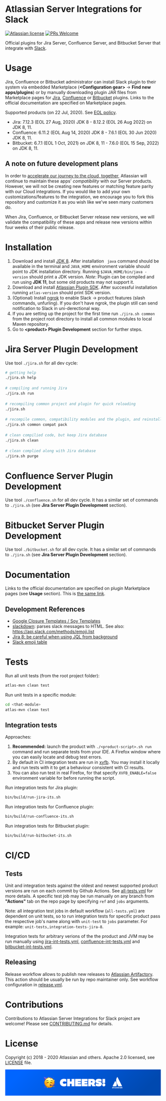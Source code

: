 # Atlassian Server Integrations for Slack

[![Atlassian license](https://img.shields.io/badge/license-Apache%202.0-blue.svg?style=flat-square)](LICENSE) [![PRs Welcome](https://img.shields.io/badge/PRs-welcome-brightgreen.svg?style=flat-square)](CONTRIBUTING.md)

Official plugins for Jira Server, Confluence Server, and Bitbucket Server that integrate with [Slack](https://slack.com/).


# Usage

Jira, Confluence or Bitbucket administrator can install Slack plugin to their system via embedded Marketplace (**\<Configuration gear\>** -> **Find new apps/plugins**)
or by manually downloading plugin JAR files from Marketplace pages for [Jira](https://marketplace.atlassian.com/apps/1220099/jira-server-for-slack-official?hosting=server&tab=overview), 
[Confluence](https://marketplace.atlassian.com/apps/1220186/confluence-server-for-slack-official?hosting=datacenter&tab=overview) 
or [Bitbucket](https://marketplace.atlassian.com/apps/1220729/bitbucket-server-for-slack-official?hosting=server&tab=overview) plugins.
Links to the official documentation are specified on Marketplace pages.

Supported products (on 22 Jul, 2020). See [EOL policy](https://confluence.atlassian.com/support/atlassian-support-end-of-life-policy-201851003.html).
* Jira: 7.12.3 (EOL 27 Aug, 2020) JDK 8 - 8.12.2 (EOL 26 Aug 2022) on JDK 8, 11.
* Confluence: 6.11.2 (EOL Aug 14, 2020) JDK 8 - 7.6.1 (EOL 30 Jun 2020) JDK 8, 11.
* Bitbucket: 6.7.1 (EOL 1 Oct, 2021) on JDK 8, 11 - 7.6.0 (EOL 15 Sep, 2022) on JDK 8, 11.

## A note on future development plans

In order to [accelerate our journey to the cloud, together](https://www.atlassian.com/blog/announcements/journey-to-cloud), Atlassian will continue to maintain these apps' _compatibility_ with our Server products. However, we will not be creating new features or matching feature parity with our Cloud integrations. If you would like to add your own customizations/features to the integration, we encourage you to fork this repository and customize it as you wish like we’ve seen many customers do.

When Jira, Confluence, or Bitbucket Server release new versions, we will validate the compatibility of these apps and release new versions within four weeks of their public release.

# Installation

1. Download and install [JDK 8](https://www.oracle.com/java/technologies/javase-downloads.html). After installation `
java` command should be available in the terminal and `JAVA_HOME` environment variable should point to JDK installation directory.
Running `$JAVA_HOME/bin/java -version` should print a JDK version.
*Note*: Plugin can be compiled and run using **JDK 11**, but some old products may not support it.
2. Download and install [Atlassian Plugin SDK](https://developer.atlassian.com/server/framework/atlassian-sdk/install-the-atlassian-sdk-on-a-linux-or-mac-system/). 
After successful installation running `atlas-version` should print SDK version.
3. (Optional) Install [ngrok](https://ngrok.com/) to enable Slack -> product features (slash commands, unfurling). 
If you don't have ngrok, the plugin still can send notification to Slack in uni-derectional way.
4. If you are setting up the project for the first time run `./jira.sh common` from the project root directory to install 
all common modules to local Maven repository.
5. Go to **\<product> Plugin Development** section for further steps. 

# Jira Server Plugin Development

Use tool `./jira.sh` for all dev cycle:

```bash
# getting help
./jira.sh help

# compiling and running Jira
./jira.sh run

# recompiling common project and plugin for quick reloading
./jira.sh

# recompile common, compatibility modules and the plugin, and reinstall fresh plugin version
./jira.sh common compat pack

# clean compilied code, but keep Jira database
./jira.sh clean

# clean complied along with Jira database
./jira.sh purge
```

# Confluence Server Plugin Development

Use tool `./confluence.sh` for all dev cycle. It has a similar set of commands to `./jira.sh` (see **Jira Server Plugin Development** section).

# Bitbucket Server Plugin Development

Use tool `./bitbucket.sh` for all dev cycle. It has a similar set of commands to `./jira.sh` (see **Jira Server Plugin Development** section).

# Documentation

Links to the official documentation are specified on plugin Marketplace pages (see **Usage** section). 
This is [the same link](https://confluence.atlassian.com/slack/atlassian-for-slack-integrations-967327515.html).

## Development References

- [Google Closure Templates / Soy Templates](https://developers.google.com/closure/templates/docs/concepts)
- [slackdown](https://github.com/blockmar/slackdown): parses slack messages to HTML. See also: https://api.slack.com/methods/emoji.list
- [Jira 8: be careful when using JQL from background](https://community.developer.atlassian.com/t/migrating-apps-to-jira-8-be-careful-when-using-jql-from-background-threads/25686)
- [Slack emoji table](https://unicodey.com/emoji-data/table.htm)

# Tests

Run all unit tests (from the root project folder):
```bash
atlas-mvn clean test
```
Run unit tests in a specific module:
```bash
cd <that-module>
atlas-mvn clean test
```

## Integration tests
Approaches:
1. **Recommended:** launch the product with `./<product-script>.sh run` command and run separate tests from your IDE. 
A Firefox window where you can easily locate and debug test errors.
2. By default in CI integration tests are run in [xvfb](https://en.wikipedia.org/wiki/Xvfb). You may install it locally 
and run tests with it to get a behaviour consistent with CI results.
3. You can also run test in real Firefox, for that specify `XVFB_ENABLE=false` environment variable for before running the script.

Run integration tests for Jira plugin:
```bash
bin/build/run-jira-its.sh
```
Run integration tests for Confluence plugin:
```bash
bin/build/run-confluence-its.sh
```

Run integration tests for Bitbucket plugin:
```bash
bin/build/run-bitbucket-its.sh
```

# CI/CD
## Tests
Unit and integration tests against the oldest and newest supported product versions are run on each commit by Github Actions.
See [all-tests.yml](.github/workflows/all-tests.yml) for more details. A specific test job may be run manually on any branch from 
**"Actions"** tab on the repo page by specifying `ref` and `jobs` arguments.

Note: all integration test jobs in default workflow (`all-tests.yml`) are dependent on unit tests, so to run integration tests
for specific product pass the respective job's name along with `unit-test` to `jobs` parameter. For example: `unit-tests,integration-tests-jira-8`.

Integration tests for arbitrary verions of the the product and JVM may be run manually using 
[jira-int-tests.yml](.github/workflows/jira-int-tests.yml), [confluence-int-tests.yml](.github/workflows/confluence-int-tests.yml)
and [bitbucket-int-tests.yml](.github/workflows/bitbucket-int-tests.yml).

## Releasing
Release workflow allows to publish new releases to [Atlassian Artifactory](https://packages.atlassian.com/). 
This action should be usually be run by repo maintainer only. See workflow configuration in [release.yml](.github/workflows/release.yml).

# Contributions

Contributions to Atlassian Server Integrations for Slack project are welcome! Please see [CONTRIBUTING.md](CONTRIBUTING.md) for details.

# License

Copyright (c) 2018 - 2020 Atlassian and others.
Apache 2.0 licensed, see [LICENSE](LICENSE) file.

[![With love from Atlassian](https://raw.githubusercontent.com/atlassian-internal/oss-assets/master/banner-cheers.png)](https://www.atlassian.com)

